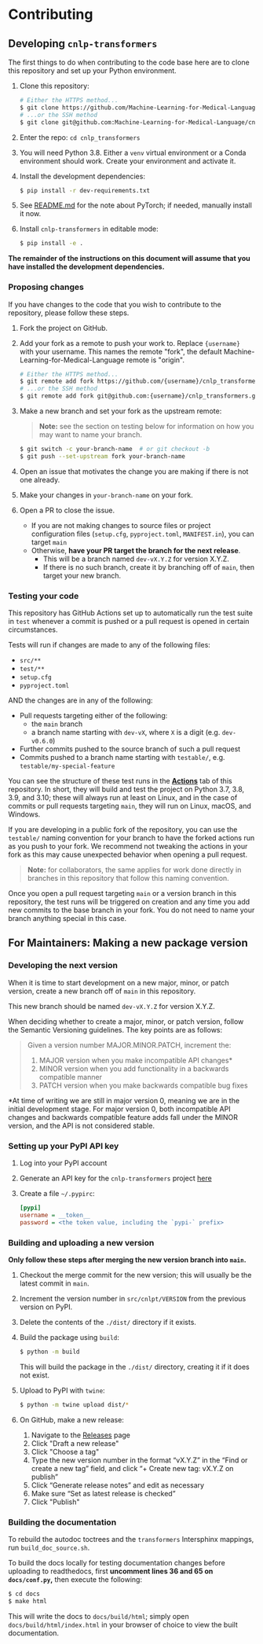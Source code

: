 # Contributing

## Developing `cnlp-transformers`

The first things to do when contributing to the code base here are to
clone this repository and set up your Python environment.

1. Clone this repository:
   ```sh
   # Either the HTTPS method...
   $ git clone https://github.com/Machine-Learning-for-Medical-Language/cnlp_transformers.git
   # ...or the SSH method
   $ git clone git@github.com:Machine-Learning-for-Medical-Language/cnlp_transformers.git
   ```

2. Enter the repo: `cd cnlp_transformers`

3. You will need Python 3.8. Either a `venv` virtual environment or a
   Conda environment should work. Create your environment and activate 
   it.

4. Install the development dependencies: 
   ```sh
   $ pip install -r dev-requirements.txt
   ```
   
5. See [README.md](README.md) for the note about PyTorch; 
   if needed, manually install it now.

6. Install `cnlp-transformers` in editable mode: 
   ```sh
   $ pip install -e .
   ```

**The remainder of the instructions on this document will assume that
you have installed the development dependencies.**

### Proposing changes

If you have changes to the code that you wish to contribute to the
repository, please follow these steps.

1. Fork the project on GitHub.

2. Add your fork as a remote to push your work to. Replace
   `{username}` with your username. This names the remote "fork", the
   default Machine-Learning-for-Medical-Language remote is "origin".
   ```sh
   # Either the HTTPS method...
   $ git remote add fork https://github.com/{username}/cnlp_transformers.git
   # ...or the SSH method
   $ git remote add fork git@github.com:{username}/cnlp_transformers.git
   ```

3. Make a new branch and set your fork as the upstream remote:
   > **Note:** see the section on testing below for information 
   > on how you may want to name your branch.
   ```sh
   $ git switch -c your-branch-name  # or git checkout -b
   $ git push --set-upstream fork your-branch-name
   ```

4. Open an issue that motivates the change you are making if there is
   not one already.

5. Make your changes in `your-branch-name` on your fork.

6. Open a PR to close the issue.
   * If you are not making changes to source files or project configuration
     files (`setup.cfg`, `pyproject.toml`, `MANIFEST.in`), you can target `main`
   * Otherwise, **have your PR target the branch for the next release**. 
     * This will be a branch named `dev-vX.Y.Z` for version X.Y.Z.
     * If there is no such branch, create it by branching off of `main`, then
       target your new branch.

### Testing your code

This repository has GitHub Actions set up to automatically run the test 
suite in `test` whenever a commit is pushed or a pull request is opened 
in certain circumstances.

Tests will run if changes are made to any of the following files:
* `src/**`
* `test/**`
* `setup.cfg`
* `pyproject.toml`

AND the changes are in any of the following:

* Pull requests targeting either of the following:
  * the `main` branch
  * a branch name starting with `dev-vX`, where `X` is a digit (e.g. `dev-v0.6.0`)
* Further commits pushed to the source branch of such a pull request
* Commits pushed to a branch name starting with `testable/`, e.g. `testable/my-special-feature`

You can see the structure of these test runs in the 
[**Actions**](https://github.com/Machine-Learning-for-Medical-Language/cnlp_transformers/actions) 
tab of this repository. In short, they will build and test the project
on Python 3.7, 3.8, 3.9, and 3.10; these will always run at least on 
Linux, and in the case of commits or pull requests targeting `main`,
they will run on Linux, macOS, and Windows.

If you are developing in a public fork of the repository, you can use 
the `testable/` naming convention for your branch to have the forked 
actions run as you push to your fork. We recommend not tweaking the 
actions in your fork as this may cause unexpected behavior when opening
a pull request.

> **Note:** for collaborators, the same applies for work done directly 
> in branches in this repository that follow this naming convention.

Once you open a pull request targeting `main` or a version branch in
this repository, the test runs will be triggered on creation and any 
time you add new commits to the base branch in your fork. You do not
need to name your branch anything special in this case.

## For Maintainers: Making a new package version

### Developing the next version

When it is time to start development on a new major, minor, or patch
version, create a new branch off of `main` in this repository.

This new branch should be named `dev-vX.Y.Z` for version X.Y.Z.

When deciding whether to create a major, minor, or patch version, follow
the Semantic Versioning guidelines. The key points are as follows:

> Given a version number MAJOR.MINOR.PATCH, increment the:
> 
> 1. MAJOR version when you make incompatible API changes*
> 2. MINOR version when you add functionality in a backwards compatible manner
> 3. PATCH version when you make backwards compatible bug fixes

*At time of writing we are still in major version 0, meaning we are
in the initial development stage. For major version 0, both incompatible
API changes and backwards compatible feature adds fall under the MINOR 
version, and the API is not considered stable.

### Setting up your PyPI API key

1. Log into your PyPI account

2. Generate an API key for the `cnlp-transformers` project
   [here](https://pypi.org/manage/account/#api-tokens)

3. Create a file `~/.pypirc`:
   ```cfg
   [pypi]
   username = __token__
   password = <the token value, including the `pypi-` prefix>
   ```

### Building and uploading a new version

**Only follow these steps after merging the new version branch into 
`main`.**

1. Checkout the merge commit for the new version; this will usually
   be the latest commit in `main`.

2. Increment the version number in `src/cnlpt/VERSION` from the 
   previous version on PyPI.

3. Delete the contents of the `./dist/` directory if it exists.

4. Build the package using `build`:
   ```sh
   $ python -m build
   ```
   
   This will build the package in the `./dist/` directory, creating it if
   it does not exist.

5. Upload to PyPI with `twine`:
   ```sh
   $ python -m twine upload dist/*
   ```

6. On GitHub, make a new release:
   1. Navigate to the [Releases](https://github.com/Machine-Learning-for-Medical-Language/cnlp_transformers/releases) page
   2. Click "Draft a new release"
   3. Click "Choose a tag"
   4. Type the new version number in the format “vX.Y.Z” in the “Find or
      create a new tag” field, and click “+ Create new tag: vX.Y.Z on publish”
   5. Click “Generate release notes” and edit as necessary
   6. Make sure “Set as latest release is checked”
   7. Click "Publish"

### Building the documentation

To rebuild the autodoc toctrees and the `transformers` Intersphinx 
mappings, run `build_doc_source.sh`.

To build the docs locally for testing documentation changes before 
uploading to readthedocs, first **uncomment lines 36 and 65 on 
`docs/conf.py`,** then execute the following:

```sh
$ cd docs
$ make html
```

This will write the docs to `docs/build/html`; simply open 
`docs/build/html/index.html` in your browser of choice to view the 
built documentation.
